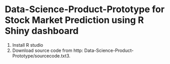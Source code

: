 # Data-Science-Product-Prototype for Stock Market Prediction using R Shiny dashboard

1. Install R studio
2. Download source code from http: Data-Science-Product-Prototype/sourcecode.txt3.  



